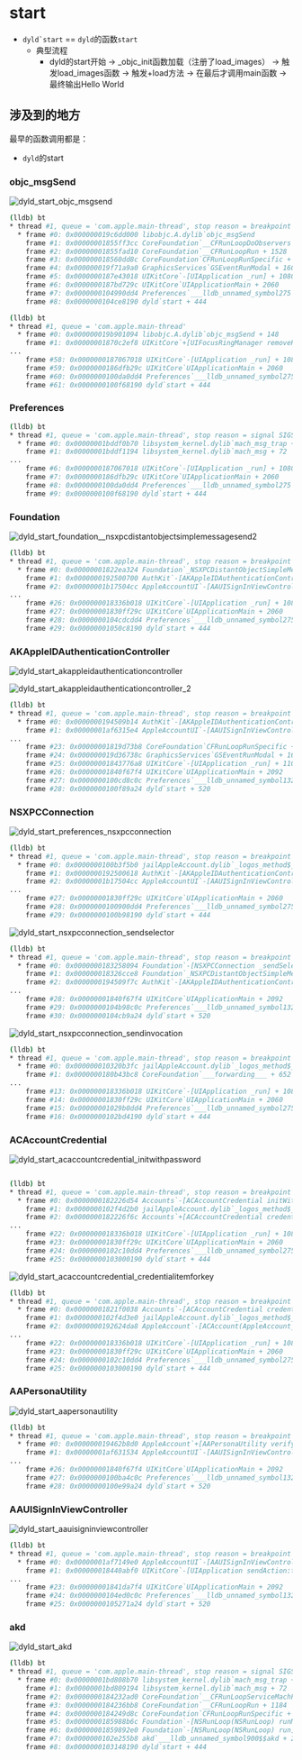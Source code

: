 # start

* ```dyld`start``` == `dyld`的函数`start`
  * 典型流程
    * dyld的start开始 -> _objc_init函数加载（注册了load_images） -> 触发load_images函数 -> 触发+load方法 -> 在最后才调用main函数 -> 最终输出Hello World

## 涉及到的地方

最早的函数调用都是：

* `dyld`的start

### objc_msgSend

![dyld_start_objc_msgsend](../../../assets/img/dyld_start_objc_msgsend.png)

```bash
(lldb) bt
* thread #1, queue = 'com.apple.main-thread', stop reason = breakpoint 79.1
  * frame #0: 0x000000019c6dd000 libobjc.A.dylib`objc_msgSend
    frame #1: 0x00000001855ff3cc CoreFoundation`__CFRunLoopDoObservers + 160
    frame #2: 0x00000001855fad10 CoreFoundation`__CFRunLoopRun + 1528
    frame #3: 0x000000018560dd8c CoreFoundation`CFRunLoopRunSpecific + 572
    frame #4: 0x000000019f71a9a0 GraphicsServices`GSEventRunModal + 160
    frame #5: 0x0000000187e43018 UIKitCore`-[UIApplication _run] + 1080
    frame #6: 0x0000000187bd729c UIKitCore`UIApplicationMain + 2060
    frame #7: 0x0000000104990dd4 Preferences`___lldb_unnamed_symbol275 + 56
    frame #8: 0x0000000104ce8190 dyld`start + 444
```

```bash
(lldb) bt
* thread #1, queue = 'com.apple.main-thread'
  * frame #0: 0x000000019b901094 libobjc.A.dylib`objc_msgSend + 148
    frame #1: 0x00000001870c2ef8 UIKitCore`+[UIFocusRingManager removeRingFromFocusItem:forClient:] + 124
...
    frame #58: 0x0000000187067018 UIKitCore`-[UIApplication _run] + 1080
    frame #59: 0x0000000186dfb29c UIKitCore`UIApplicationMain + 2060
    frame #60: 0x0000000100da0dd4 Preferences`___lldb_unnamed_symbol275 + 56
    frame #61: 0x0000000100f68190 dyld`start + 444
```

### Preferences

```bash
(lldb) bt
* thread #1, queue = 'com.apple.main-thread', stop reason = signal SIGSTOP
  * frame #0: 0x00000001bddf0b70 libsystem_kernel.dylib`mach_msg_trap + 8
    frame #1: 0x00000001bddf1194 libsystem_kernel.dylib`mach_msg + 72
...
    frame #6: 0x0000000187067018 UIKitCore`-[UIApplication _run] + 1080
    frame #7: 0x0000000186dfb29c UIKitCore`UIApplicationMain + 2060
    frame #8: 0x0000000100da0dd4 Preferences`___lldb_unnamed_symbol275 + 56
    frame #9: 0x0000000100f68190 dyld`start + 444
```

### Foundation

![dyld_start_foundation__nsxpcdistantobjectsimplemessagesend2](../../../assets/img/dyld_start_foundation__nsxpcdistantobjectsimplemessagesend2.jpg)

```bash
(lldb) bt
* thread #1, queue = 'com.apple.main-thread', stop reason = breakpoint 74.1
  * frame #0: 0x00000001822ea324 Foundation`_NSXPCDistantObjectSimpleMessageSend2
    frame #1: 0x0000000192500700 AuthKit`-[AKAppleIDAuthenticationController authenticateWithContext:completion:] + 1032
    frame #2: 0x00000001b17504cc AppleAccountUI`-[AAUISignInViewController _attemptAuthenticationWithContext:] + 360
...
    frame #26: 0x000000018336b018 UIKitCore`-[UIApplication _run] + 1080
    frame #27: 0x00000001830ff29c UIKitCore`UIApplicationMain + 2060
    frame #28: 0x0000000104cdcdd4 Preferences`___lldb_unnamed_symbol275 + 56
    frame #29: 0x00000001050c8190 dyld`start + 444
```

### AKAppleIDAuthenticationController

![dyld_start_akappleidauthenticationcontroller](../../../assets/img/dyld_start_akappleidauthenticationcontroller.png)

![dyld_start_akappleidauthenticationcontroller_2](../../../assets/img/dyld_start_akappleidauthenticationcontroller_2.png)

```bash
(lldb) bt
* thread #1, queue = 'com.apple.main-thread', stop reason = breakpoint 93.1
  * frame #0: 0x0000000194509b14 AuthKit`-[AKAppleIDAuthenticationController authenticateWithContext:completion:]
    frame #1: 0x00000001af6315e4 AppleAccountUI`-[AAUISignInViewController _attemptAuthenticationWithContext:] + 408
...
    frame #23: 0x00000001819d73b8 CoreFoundation`CFRunLoopRunSpecific + 600
    frame #24: 0x000000019d36738c GraphicsServices`GSEventRunModal + 164
    frame #25: 0x00000001843776a8 UIKitCore`-[UIApplication _run] + 1100
    frame #26: 0x00000001840f67f4 UIKitCore`UIApplicationMain + 2092
    frame #27: 0x0000000100cd8c0c Preferences`___lldb_unnamed_symbol132$$Preferences + 60
    frame #28: 0x0000000100f89a24 dyld`start + 520
```

### NSXPCConnection

![dyld_start_preferences_nsxpcconnection](../../../assets/img/dyld_start_preferences_nsxpcconnection.png)

```bash
(lldb) bt
* thread #1, queue = 'com.apple.main-thread', stop reason = breakpoint 69.1
  * frame #0: 0x0000000100b3f5b0 jailAppleAccount.dylib`_logos_method$_ungrouped$NSXPCConnection$remoteObjectProxyWithErrorHandler$(self=0x000000028317a440, _cmd="remoteObjectProxyWithErrorHandler:", handler=0x0000000192500ab4) block_pointer) at jailAppleAccount.xm:34:16
    frame #1: 0x0000000192500618 AuthKit`-[AKAppleIDAuthenticationController authenticateWithContext:completion:] + 800
    frame #2: 0x00000001b17504cc AppleAccountUI`-[AAUISignInViewController _attemptAuthenticationWithContext:] + 360
...
    frame #27: 0x00000001830ff29c UIKitCore`UIApplicationMain + 2060
    frame #28: 0x0000000100900dd4 Preferences`___lldb_unnamed_symbol275 + 56
    frame #29: 0x0000000100b98190 dyld`start + 444
```

![dyld_start_nsxpcconnection_sendselector](../../../assets/img/dyld_start_nsxpcconnection_sendselector.png)

```bash
(lldb) bt
* thread #1, queue = 'com.apple.main-thread', stop reason = breakpoint 59.1
  * frame #0: 0x0000000183258094 Foundation`-[NSXPCConnection _sendSelector:withProxy:arg1:arg2:]
    frame #1: 0x000000018326cce8 Foundation`_NSXPCDistantObjectSimpleMessageSend2 + 76
    frame #2: 0x0000000194509f7c AuthKit`-[AKAppleIDAuthenticationController authenticateWithContext:completion:] + 1128
...
    frame #28: 0x00000001840f67f4 UIKitCore`UIApplicationMain + 2092
    frame #29: 0x0000000104b98c0c Preferences`___lldb_unnamed_symbol132$$Preferences + 60
    frame #30: 0x0000000104cb9a24 dyld`start + 520
```

![dyld_start_nsxpcconnection_sendinvocation](../../../assets/img/dyld_start_nsxpcconnection_sendinvocation.png)

```bash
(lldb) bt
* thread #1, queue = 'com.apple.main-thread', stop reason = breakpoint 70.1
  * frame #0: 0x000000010320b3fc jailAppleAccount.dylib`_logos_method$_ungrouped$NSXPCConnection$_sendInvocation$orArguments$count$methodSignature$selector$withProxy$(self=0x0000000282798f00, _cmd="_sendInvocation:orArguments:count:methodSignature:selector:withProxy:", incovaction=0x000000016d459b60, orArgs=0x0000000000000000, curCount=0, methodSig=0x9cc5d6b183e92d3f, sel="focusApplicationWithProcessIdentifier:sceneIdentity:stealingKeyboard:onCompletion:", prxy=0x0000000283594690) at jailAppleAccount.xm:41:5
    frame #1: 0x0000000180b43bc8 CoreFoundation`___forwarding___ + 652
...
    frame #13: 0x000000018336b018 UIKitCore`-[UIApplication _run] + 1080
    frame #14: 0x00000001830ff29c UIKitCore`UIApplicationMain + 2060
    frame #15: 0x00000001029b0dd4 Preferences`___lldb_unnamed_symbol275 + 56
    frame #16: 0x0000000102bd4190 dyld`start + 444
```

### ACAccountCredential

![dyld_start_acaccountcredential_initwithpassword](../../../assets/img/dyld_start_acaccountcredential_initwithpassword.png)

```bash

(lldb) bt
* thread #1, queue = 'com.apple.main-thread', stop reason = breakpoint 63.1
  * frame #0: 0x0000000182226d54 Accounts`-[ACAccountCredential initWithPassword:]
    frame #1: 0x0000000102f4d2b0 jailAppleAccount.dylib`_logos_method$_ungrouped$ACAccountCredential$initWithPassword$(self=0x0000000281a74120, _cmd="initWithPassword:", pwd="GdXoImGkepw1nVVrbSLp/ZbxkHXiDr6h8xBdF9BIc/5yDT+4UUvcAxdmVFKDNkXqM8H+AEgMTvV5QoHyn9nRN9tmEV25Bs0fOnLpPZkWuhrgPZNbMeZ2ZdTsjCMa1mAhUHQQt6Oo6CvPXUqvvv8dKfvs8OPkLgm8TnwtxIUCnLSUtWJCc7yqkRYf2Wc8k9uDllZNhmLZgXSO1Yxrq7JvdLNV3RXu8Pnq1ZyAjUmLX4Yu/lvA8ltT82FY9Rrta6IpBKks8YVBYtuPX6ymP8iAUw8g1NfaraWhrCCwIicOluZaxFXvW16dkb4bejEwazF340E6DzhEYPSbPk2TZrZfnOsn+rcN0cpjd1wfv6R/r1mA5WGmCkdMaJpXDonqzgbCBwLSftxeIJiePbiOD+TFdoifUGVYLo5mmooqCgDp+M+8G+gBCtfBOn0mwEtxcXQilCJLvKc=PET") at jailAppleAccount.xm:91:24
    frame #2: 0x0000000182226f6c Accounts`+[ACAccountCredential credentialWithPassword:] + 56
...
    frame #22: 0x000000018336b018 UIKitCore`-[UIApplication _run] + 1080
    frame #23: 0x00000001830ff29c UIKitCore`UIApplicationMain + 2060
    frame #24: 0x0000000102c10dd4 Preferences`___lldb_unnamed_symbol275 + 56
    frame #25: 0x0000000103000190 dyld`start + 444
```

![dyld_start_acaccountcredential_credentialitemforkey](../../../assets/img/dyld_start_acaccountcredential_credentialitemforkey.jpg)

```bash
(lldb) bt
* thread #1, queue = 'com.apple.main-thread', stop reason = breakpoint 61.1
  * frame #0: 0x00000001821f0038 Accounts`-[ACAccountCredential credentialItemForKey:]
    frame #1: 0x0000000102f4d3e0 jailAppleAccount.dylib`_logos_method$_ungrouped$ACAccountCredential$credentialItemForKey$(self=0x0000000281a74120, _cmd="credentialItemForKey:", curKey="rpassword") at jailAppleAccount.xm:109:25
    frame #2: 0x0000000192624da8 AppleAccount`-[ACAccount(AppleAccount_Internal) _aa_rawPassword] + 60
...
    frame #22: 0x000000018336b018 UIKitCore`-[UIApplication _run] + 1080
    frame #23: 0x00000001830ff29c UIKitCore`UIApplicationMain + 2060
    frame #24: 0x0000000102c10dd4 Preferences`___lldb_unnamed_symbol275 + 56
    frame #25: 0x0000000103000190 dyld`start + 444
```

### AAPersonaUtility

![dyld_start_aapersonautility](../../../assets/img/dyld_start_aapersonautility.png)

```bash
(lldb) bt
* thread #1, queue = 'com.apple.main-thread', stop reason = breakpoint 302.1
  * frame #0: 0x000000019462b8d0 AppleAccount`+[AAPersonaUtility verifyAndFixPersonaIfNeeded:desiredContext:]
    frame #1: 0x00000001af631534 AppleAccountUI`-[AAUISignInViewController _attemptAuthenticationWithContext:] + 232
...
    frame #26: 0x00000001840f67f4 UIKitCore`UIApplicationMain + 2092
    frame #27: 0x0000000100ba4c0c Preferences`___lldb_unnamed_symbol132$$Preferences + 60
    frame #28: 0x0000000100e99a24 dyld`start + 520
```

### AAUISignInViewController

![dyld_start_aauisigninviewcontroller](../../../assets/img/dyld_start_aauisigninviewcontroller.png)

```bash
(lldb) bt
* thread #1, queue = 'com.apple.main-thread', stop reason = breakpoint 121.1
  * frame #0: 0x00000001af7149e0 AppleAccountUI`-[AAUISignInViewController _nextButtonSelected:]
    frame #1: 0x000000018440abf0 UIKitCore`-[UIApplication sendAction:to:from:forEvent:] + 100
...
    frame #23: 0x00000001841da7f4 UIKitCore`UIApplicationMain + 2092
    frame #24: 0x0000000104ed0c0c Preferences`___lldb_unnamed_symbol132$$Preferences + 60
    frame #25: 0x0000000105271a24 dyld`start + 520
```

### akd

![dyld_start_akd](../../../assets/img/dyld_start_akd.png)

```bash
(lldb) bt
* thread #1, queue = 'com.apple.main-thread', stop reason = signal SIGSTOP
  * frame #0: 0x00000001bd808b70 libsystem_kernel.dylib`mach_msg_trap + 8
    frame #1: 0x00000001bd809194 libsystem_kernel.dylib`mach_msg + 72
    frame #2: 0x0000000184232ad0 CoreFoundation`__CFRunLoopServiceMachPort + 368
    frame #3: 0x0000000184236bb8 CoreFoundation`__CFRunLoopRun + 1184
    frame #4: 0x0000000184249d8c CoreFoundation`CFRunLoopRunSpecific + 572
    frame #5: 0x0000000185988b6c Foundation`-[NSRunLoop(NSRunLoop) runMode:beforeDate:] + 232
    frame #6: 0x00000001859892e0 Foundation`-[NSRunLoop(NSRunLoop) run] + 88
    frame #7: 0x0000000102e255b8 akd`___lldb_unnamed_symbol900$$akd + 204
    frame #8: 0x0000000103148190 dyld`start + 444
```

